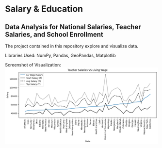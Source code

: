 # Salary & Education
## Data Analysis for National Salaries, Teacher Salaries, and School Enrollment

The project contained in this repository explore and visualize data.

Libraries Used: NumPy, Pandas, GeoPandas, Matplotlib

Screenshot of Visualization:
<img width="903" alt="Salary Analysis" src="Images/Teacher_Salary_VS_LW.png">
